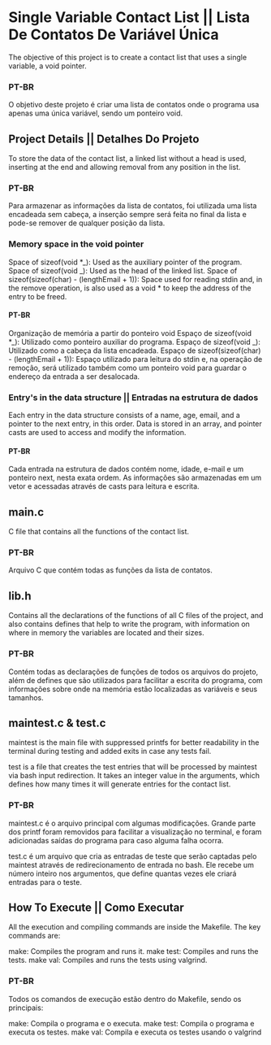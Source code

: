 # Single Variable Contact List || Lista De Contatos De Variável Única

The objective of this project is to create a contact list that uses a single variable, a void pointer.

### PT-BR

O objetivo deste projeto é criar uma lista de contatos onde o programa usa apenas uma única variável, sendo um ponteiro void.

## Project Details || Detalhes Do Projeto

To store the data of the contact list, a linked list without a head is used, inserting at the end and allowing removal from any position in the list.

### PT-BR

Para armazenar as informações da lista de contatos, foi utilizada uma lista encadeada sem cabeça, a inserção sempre será feita no final da lista e pode-se remover de qualquer posição da lista.

### Memory space in the void pointer

Space of sizeof(void \*_): Used as the auxiliary pointer of the program.
Space of sizeof(void _): Used as the head of the linked list.
Space of sizeof(sizeof(char) - (lengthEmail + 1)): Space used for reading stdin and, in the remove operation, is also used as a void \* to keep the address of the entry to be freed.

#### PT-BR

Organização de memória a partir do ponteiro void
Espaço de sizeof(void \*_): Utilizado como ponteiro auxiliar do programa.
Espaço de sizeof(void _): Utilizado como a cabeça da lista encadeada.
Espaço de sizeof(sizeof(char) - (lengthEmail + 1)): Espaço utilizado para leitura do stdin e, na operação de remoção, será utilizado também como um ponteiro void para guardar o endereço da entrada a ser desalocada.

### Entry's in the data structure || Entradas na estrutura de dados

Each entry in the data structure consists of a name, age, email, and a pointer to the next entry, in this order. Data is stored in an array, and pointer casts are used to access and modify the information.

#### PT-BR

Cada entrada na estrutura de dados contém nome, idade, e-mail e um ponteiro next, nesta exata ordem. As informações são armazenadas em um vetor e acessadas através de casts para leitura e escrita.

## main.c

C file that contains all the functions of the contact list.

### PT-BR

Arquivo C que contém todas as funções da lista de contatos.

## lib.h

Contains all the declarations of the functions of all C files of the project, and also contains defines that help to write the program, with information on where in memory the variables are located and their sizes.

### PT-BR

Contém todas as declarações de funções de todos os arquivos do projeto, além de defines que são utilizados para facilitar a escrita do programa, com informações sobre onde na memória estão localizadas as variáveis e seus tamanhos.

## maintest.c & test.c

maintest is the main file with suppressed printfs for better readability in the terminal during testing and added exits in case any tests fail.

test is a file that creates the test entries that will be processed by maintest via bash input redirection. It takes an integer value in the arguments, which defines how many times it will generate entries for the contact list.

### PT-BR

maintest.c é o arquivo principal com algumas modificações. Grande parte dos printf foram removidos para facilitar a visualização no terminal, e foram adicionadas saídas do programa para caso alguma falha ocorra.

test.c é um arquivo que cria as entradas de teste que serão captadas pelo maintest através de redirecionamento de entrada no bash. Ele recebe um número inteiro nos argumentos, que define quantas vezes ele criará entradas para o teste.

## How To Execute || Como Executar

All the execution and compiling commands are inside the Makefile. The key commands are:

make: Compiles the program and runs it.
make test: Compiles and runs the tests.
make val: Compiles and runs the tests using valgrind.

### PT-BR

Todos os comandos de execução estão dentro do Makefile, sendo os principais:

make: Compila o programa e o executa.
make test: Compila o programa e executa os testes.
make val: Compila e executa os testes usando o valgrind
